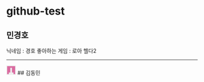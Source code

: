 # github-test

## 민경호
닉네임 : 경호
좋아하는 게임 : 로아 헬다2


-----------------------------------------
<img src="https://github.com/rudghgmrdls1/github-test/blob/%EB%8F%99%EB%AF%BC%EB%8B%98/Images/101377860.png" width="5%" height="5%" title="px" alt="keastmin profile"></img>  ## 김동민
